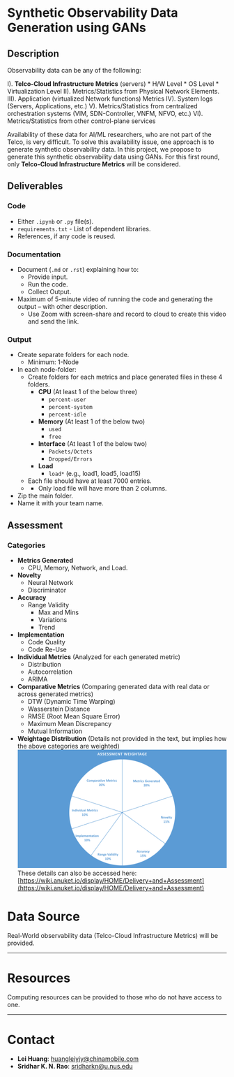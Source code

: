 # Synthetic Observability Data Generation using GANs

## Description

Observability data can be any of the following:

I). **Telco-Cloud Infrastructure Metrics** (servers)
    * H/W Level
    * OS Level
    * Virtualization Level
II). Metrics/Statistics from Physical Network Elements.
III). Application (virtualized Network functions) Metrics
IV). System logs (Servers, Applications, etc.)
V). Metrics/Statistics from centralized orchestration systems (VIM, SDN-Controller, VNFM, NFVO, etc.)
VI). Metrics/Statistics from other control-plane services

Availability of these data for AI/ML researchers, who are not part of the Telco, is very difficult. To solve this availability issue, one approach is to generate synthetic observability data. In this project, we propose to generate this synthetic observability data using GANs. For this first round, only **Telco-Cloud Infrastructure Metrics** will be considered.

## Deliverables

### Code

* Either `.ipynb` or `.py` file(s).
* `requirements.txt` - List of dependent libraries.
* References, if any code is reused.

### Documentation

* Document (`.md` or `.rst`) explaining how to:
    * Provide input.
    * Run the code.
    * Collect Output.
* Maximum of 5-minute video of running the code and generating the output – with other description.
    * Use Zoom with screen-share and record to cloud to create this video and send the link.

### Output

* Create separate folders for each node.
    * Minimum: 1-Node
* In each node-folder:
    * Create folders for each metrics and place generated files in these 4 folders.
        * **CPU** (At least 1 of the below three)
            * `percent-user`
            * `percent-system`
            * `percent-idle`
        * **Memory** (At least 1 of the below two)
            * `used`
            * `free`
        * **Interface** (At least 1 of the below two)
            * `Packets/Octets`
            * `Dropped/Errors`
        * **Load**
            * `load*` (e.g., load1, load5, load15)
    * Each file should have at least 7000 entries.
    * * Only load file will have more than 2 columns.
* Zip the main folder.
* Name it with your team name.

## Assessment

### Categories

* **Metrics Generated**
    * CPU, Memory, Network, and Load.
* **Novelty**
    * Neural Network
    * Discriminator
* **Accuracy**
    * Range Validity
        * Max and Mins
        * Variations
        * Trend
* **Implementation**
    * Code Quality
    * Code Re-Use
* **Individual Metrics** (Analyzed for each generated metric)
    * Distribution
    * Autocorrelation
    * ARIMA
* **Comparative Metrics** (Comparing generated data with real data or across generated metrics)
    * DTW (Dynamic Time Warping)
    * Wasserstein Distance
    * RMSE (Root Mean Square Error)
    * Maximum Mean Discrepancy
    * Mutual Information
* **Weightage Distribution** (Details not provided in the text, but implies how the above categories are weighted)
![fig](fig1.png)
These details can also be accessed here: [https://wiki.anuket.io/display/HOME/Delivery+and+Assessment](https://wiki.anuket.io/display/HOME/Delivery+and+Assessment)


# Data Source

Real-World observability data (Telco-Cloud Infrastructure Metrics) will be provided.

---

# Resources

Computing resources can be provided to those who do not have access to one.

---

# Contact

* **Lei Huang**: huangleiyjy@chinamobile.com
* **Sridhar K. N. Rao**: sridharkn@u.nus.edu